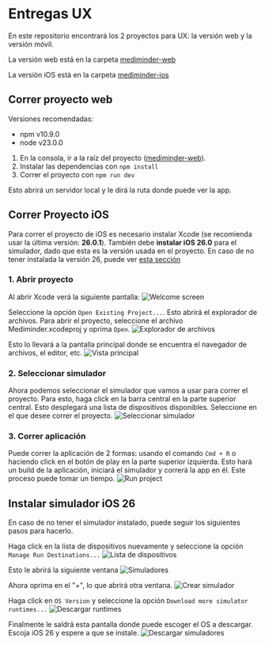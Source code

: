 # Entregas UX

En este repositorio encontrará los 2 proyectos para UX: la versión web y la versión móvil.

La versión web está en la carpeta [mediminder-web](./mediminder-web/)

La versión iOS está en la carpeta [mediminder-ios](./mediminder-ios/)

## Correr proyecto web
Versiones recomendadas:
- npm v10.9.0
- node v23.0.0

1. En la consola, ir a la raíz del proyecto ([mediminder-web](./mediminder-web/)).
2. Instalar las dependencias con `npm install`
3. Correr el proyecto con `npm run dev`

Esto abrirá un servidor local y le dirá la ruta donde puede ver la app.


## Correr Proyecto iOS

Para correr el proyecto de iOS es necesario instalar Xcode (se recomienda usar la última versión: **26.0.1**). También debe **instalar iOS 26.0** para el simulador, dado que esta es la versión usada en el proyecto. En caso de no tener instalada la versión 26, puede ver [esta sección](#instalar-simulador-ios-26)

### 1. Abrir proyecto
Al abrir Xcode verá la siguiente pantalla:
![Welcome screen](./assets/welcome-screen.png)

Seleccione la opción `Open Existing Project...`. Esto abrirá el explorador de archivos. Para abrir el proyecto, seleccione el archivo Mediminder.xcodeproj y oprima `Open`.
![Explorador de archivos](./assets/select-project.png)

Esto lo llevará a la pantalla principal donde se encuentra el navegador de archivos, el editor, etc.
![Vista principal](./assets/main-view.png)

### 2. Seleccionar simulador
Ahora podemos seleccionar el simulador que vamos a usar para correr el proyecto. Para esto, haga click en la barra central en la parte superior central. Esto desplegará una lista de dispositivos disponibles. Seleccione en el que desee correr el proyecto.
![Seleccionar simulador](./assets/select-device.png)

### 3. Correr aplicación
Puede correr la aplicación de 2 formas: usando el comando `Cmd + R` o haciendo click en el botón de play en la parte superior izquierda. Esto hará un build de la aplicación, iniciará el simulador y correrá la app en él.
Este proceso puede tomar un tiempo. 
![Run project](./assets/explorer.png)


## Instalar simulador iOS 26
En caso de no tener el simulador instalado, puede seguir los siguientes pasos para hacerlo.

Haga click en la lista de dispositivos nuevamente y seleccione la opción `Manage Run Destinations...`
![Lista de dispositivos](./assets/manage-run-destinations.png)

Esto le abrirá la siguiente ventana
![Simuladores](./assets/simulators.png)

Ahora oprima en el "+", lo que abrirá otra ventana.
![Crear simulador](./assets/create-simulator.png)

Haga click en `OS Version` y seleccione la opción `Download more simulator runtimes...`
![Descargar runtimes](./assets/download-runtimes.png)

Finalmente le saldrá esta pantalla donde puede escoger el OS a descargar. Escoja iOS 26 y espere a que se instale.
![Descargar simuladores](./assets/select-simulator.png)
